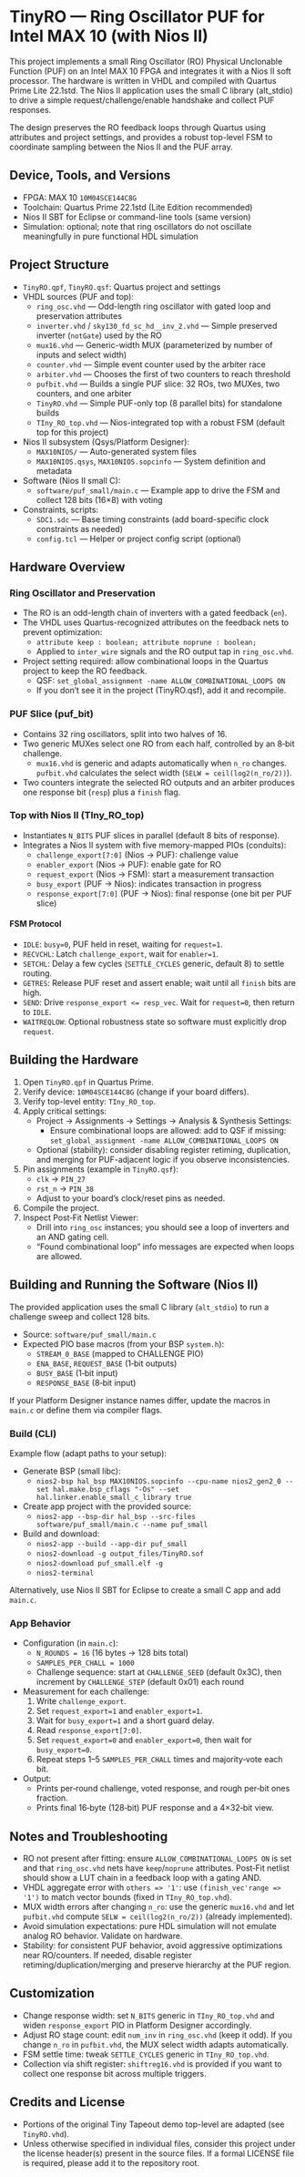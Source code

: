 # TinyRO — Ring Oscillator PUF for Intel MAX 10 (with Nios II)

This project implements a small Ring Oscillator (RO) Physical Unclonable Function (PUF) on an Intel MAX 10 FPGA and integrates it with a Nios II soft processor. The hardware is written in VHDL and compiled with Quartus Prime Lite 22.1std. The Nios II application uses the small C library (alt_stdio) to drive a simple request/challenge/enable handshake and collect PUF responses.

The design preserves the RO feedback loops through Quartus using attributes and project settings, and provides a robust top-level FSM to coordinate sampling between the Nios II and the PUF array.

## Device, Tools, and Versions

- FPGA: MAX 10 `10M04SCE144C8G`
- Toolchain: Quartus Prime 22.1std (Lite Edition recommended)
- Nios II SBT for Eclipse or command-line tools (same version)
- Simulation: optional; note that ring oscillators do not oscillate meaningfully in pure functional HDL simulation

## Project Structure

- `TinyRO.qpf`, `TinyRO.qsf`: Quartus project and settings
- VHDL sources (PUF and top):
  - `ring_osc.vhd` — Odd-length ring oscillator with gated loop and preservation attributes
  - `inverter.vhd` / `sky130_fd_sc_hd__inv_2.vhd` — Simple preserved inverter (`notGate`) used by the RO
  - `mux16.vhd` — Generic-width MUX (parameterized by number of inputs and select width)
  - `counter.vhd` — Simple event counter used by the arbiter race
  - `arbiter.vhd` — Chooses the first of two counters to reach threshold
  - `pufbit.vhd` — Builds a single PUF slice: 32 ROs, two MUXes, two counters, and one arbiter
  - `TinyRO.vhd` — Simple PUF-only top (8 parallel bits) for standalone builds
  - `TIny_RO_top.vhd` — Nios-integrated top with a robust FSM (default top for this project)
- Nios II subsystem (Qsys/Platform Designer):
  - `MAX10NIOS/` — Auto-generated system files
  - `MAX10NIOS.qsys`, `MAX10NIOS.sopcinfo` — System definition and metadata
- Software (Nios II small C):
  - `software/puf_small/main.c` — Example app to drive the FSM and collect 128 bits (16×8) with voting
- Constraints, scripts:
  - `SDC1.sdc` — Base timing constraints (add board-specific clock constraints as needed)
  - `config.tcl` — Helper or project config script (optional)

## Hardware Overview

### Ring Oscillator and Preservation

- The RO is an odd-length chain of inverters with a gated feedback (`en`).
- The VHDL uses Quartus-recognized attributes on the feedback nets to prevent optimization:
  - `attribute keep : boolean; attribute noprune : boolean;`
  - Applied to `inter_wire` signals and the RO output tap in `ring_osc.vhd`.
- Project setting required: allow combinational loops in the Quartus project to keep the RO feedback.
  - QSF: `set_global_assignment -name ALLOW_COMBINATIONAL_LOOPS ON`
  - If you don’t see it in the project (TinyRO.qsf), add it and recompile.

### PUF Slice (puf_bit)

- Contains 32 ring oscillators, split into two halves of 16.
- Two generic MUXes select one RO from each half, controlled by an 8‑bit challenge.
  - `mux16.vhd` is generic and adapts automatically when `n_ro` changes. `pufbit.vhd` calculates the select width (`SELW = ceil(log2(n_ro/2))`).
- Two counters integrate the selected RO outputs and an arbiter produces one response bit (`resp`) plus a `finish` flag.

### Top with Nios II (TIny_RO_top)

- Instantiates `N_BITS` PUF slices in parallel (default 8 bits of response).
- Integrates a Nios II system with five memory-mapped PIOs (conduits):
  - `challenge_export[7:0]` (Nios → PUF): challenge value
  - `enabler_export` (Nios → PUF): enable gate for RO
  - `request_export` (Nios → FSM): start a measurement transaction
  - `busy_export` (PUF → Nios): indicates transaction in progress
  - `response_export[7:0]` (PUF → Nios): final response (one bit per PUF slice)

#### FSM Protocol

- `IDLE`: `busy=0`, PUF held in reset, waiting for `request=1`.
- `RECVCHL`: Latch `challenge_export`, wait for `enabler=1`.
- `SETCHL`: Delay a few cycles (`SETTLE_CYCLES` generic, default 8) to settle routing.
- `GETRES`: Release PUF reset and assert enable; wait until all `finish` bits are high.
- `SEND`: Drive `response_export <= resp_vec`. Wait for `request=0`, then return to `IDLE`.
- `WAITREQLOW`: Optional robustness state so software must explicitly drop `request`.

## Building the Hardware

1. Open `TinyRO.qpf` in Quartus Prime.
2. Verify device: `10M04SCE144C8G` (change if your board differs).
3. Verify top-level entity: `TIny_RO_top`.
4. Apply critical settings:
   - Project → Assignments → Settings → Analysis & Synthesis Settings:
     - Ensure combinational loops are allowed: add to QSF if missing:
       `set_global_assignment -name ALLOW_COMBINATIONAL_LOOPS ON`
   - Optional (stability): consider disabling register retiming, duplication, and merging for PUF-adjacent logic if you observe inconsistencies.
5. Pin assignments (example in `TinyRO.qsf`):
   - `clk` → `PIN_27`
   - `rst_n` → `PIN_38`
   - Adjust to your board’s clock/reset pins as needed.
6. Compile the project.
7. Inspect Post‑Fit Netlist Viewer:
   - Drill into `ring_osc` instances; you should see a loop of inverters and an AND gating cell.
   - “Found combinational loop” info messages are expected when loops are allowed.

## Building and Running the Software (Nios II)

The provided application uses the small C library (`alt_stdio`) to run a challenge sweep and collect 128 bits.

- Source: `software/puf_small/main.c`
- Expected PIO base macros (from your BSP `system.h`):
  - `STREAM_0_BASE` (mapped to CHALLENGE PIO)
  - `ENA_BASE`, `REQUEST_BASE` (1‑bit outputs)
  - `BUSY_BASE` (1‑bit input)
  - `RESPONSE_BASE` (8‑bit input)

If your Platform Designer instance names differ, update the macros in `main.c` or define them via compiler flags.

### Build (CLI)

Example flow (adapt paths to your setup):

- Generate BSP (small libc):
  - `nios2-bsp hal_bsp MAX10NIOS.sopcinfo --cpu-name nios2_gen2_0 --set hal.make.bsp_cflags "-Os" --set hal.linker.enable_small_c_library true`
- Create app project with the provided source:
  - `nios2-app --bsp-dir hal_bsp --src-files software/puf_small/main.c --name puf_small`
- Build and download:
  - `nios2-app --build --app-dir puf_small`
  - `nios2-download -g output_files/TinyRO.sof`
  - `nios2-download puf_small.elf -g`
  - `nios2-terminal`

Alternatively, use Nios II SBT for Eclipse to create a small C app and add `main.c`.

### App Behavior

- Configuration (in `main.c`):
  - `N_ROUNDS = 16` (16 bytes → 128 bits total)
  - `SAMPLES_PER_CHALL = 1000`
  - Challenge sequence: start at `CHALLENGE_SEED` (default 0x3C), then increment by `CHALLENGE_STEP` (default 0x01) each round
- Measurement for each challenge:
  1. Write `challenge_export`.
  2. Set `request_export=1` and `enabler_export=1`.
  3. Wait for `busy_export=1` and a short guard delay.
  4. Read `response_export[7:0]`.
  5. Set `request_export=0` and `enabler_export=0`, then wait for `busy_export=0`.
  6. Repeat steps 1–5 `SAMPLES_PER_CHALL` times and majority‑vote each bit.
- Output:
  - Prints per‑round challenge, voted response, and rough per‑bit ones fraction.
  - Prints final 16‑byte (128‑bit) PUF response and a 4×32‑bit view.

## Notes and Troubleshooting

- RO not present after fitting: ensure `ALLOW_COMBINATIONAL_LOOPS ON` is set and that `ring_osc.vhd` nets have `keep`/`noprune` attributes. Post‑Fit netlist should show a LUT chain in a feedback loop with a gating AND.
- VHDL aggregate error with `others => '1'`: use `(finish_vec'range => '1')` to match vector bounds (fixed in `TIny_RO_top.vhd`).
- MUX width errors after changing `n_ro`: use the generic `mux16.vhd` and let `pufbit.vhd` compute `SELW = ceil(log2(n_ro/2))` (already implemented).
- Avoid simulation expectations: pure HDL simulation will not emulate analog RO behavior. Validate on hardware.
- Stability: for consistent PUF behavior, avoid aggressive optimizations near RO/counters. If needed, disable register retiming/duplication/merging and preserve hierarchy at the PUF region.

## Customization

- Change response width: set `N_BITS` generic in `TIny_RO_top.vhd` and widen `response_export` PIO in Platform Designer accordingly.
- Adjust RO stage count: edit `num_inv` in `ring_osc.vhd` (keep it odd). If you change `n_ro` in `pufbit.vhd`, the MUX select width adapts automatically.
- FSM settle time: tweak `SETTLE_CYCLES` generic in `TIny_RO_top.vhd`.
- Collection via shift register: `shiftreg16.vhd` is provided if you want to collect one response bit across multiple triggers.

## Credits and License

- Portions of the original Tiny Tapeout demo top-level are adapted (see `TinyRO.vhd`).
- Unless otherwise specified in individual files, consider this project under the license header(s) present in the source files. If a formal LICENSE file is required, please add it to the repository root.

